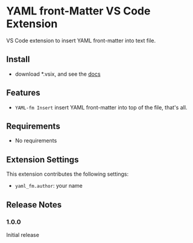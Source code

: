 # YAML front-Matter VS Code Extension

VS Code extension to insert YAML front-matter into text file.

## Install

- download \*.vsix, and see the [docs](https://code.visualstudio.com/docs/editor/extension-gallery#_install-from-a-vsix)

## Features

- `YAML-fm Insert` insert YAML front-matter into top of the file, that's all.

## Requirements

- No requirements

## Extension Settings

This extension contributes the following settings:

- `yaml_fm.author`: your name

## Release Notes

### 1.0.0

Initial release
